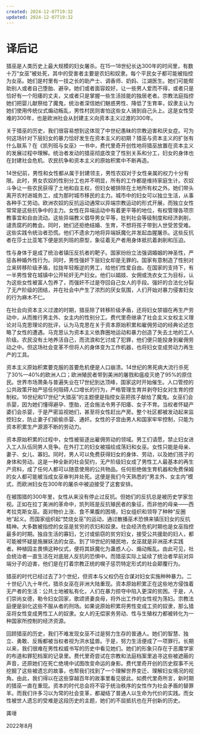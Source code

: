 ```yaml
---
created: 2024-12-07T19:32
updated: 2024-12-07T19:32
---
```

 

# 译后记

猎巫是人类历史上最大规模的妇女屠杀。在15—18世纪长达300年的时间里，有数十万“女巫”被处死，其中的受害者主要是农妇和奴隶。每个平民女子都可能被指控为女巫。她们是村里有一技之长的助产士、调香师、奶妈、江湖医生。她们可能帮助别人或者自己堕胎、避孕。她们或者面容姣好，让一些男人爱而不得，或者只是恰好有一个阳痿的丈夫，又或者只是掌握一些生活技能的独居老者。宗教法庭指控她们把婴儿献祭给了魔鬼，统治者深信她们魅惑男性、降低了生育率，奴隶主认为她们使用传统仪式煽动叛乱，男性村民则害怕这些女人骑到自己头上。这是女性受难的300年，也是欧洲社会从封建主义向资本主义过渡的300年。

关于猎巫的历史，我们很容易想到这体现了中世纪愚昧的宗教迫害和厌女症。可为何这场针对下层妇女的暴力恰好发生在资本主义的初期？猎巫与资本主义的扩张有什么联系？在《凯列班与女巫》一书中，费代里奇开创性地将猎巫放置在资本主义的发展过程中理解。统治者发动的猎巫彻底改变了性别关系和分工，妇女的身体也在封建社会危机、农民抗争和资本主义的原始积累中不断再造。

14世纪前，男性和女性都从属于封建领主，男性农奴对于女性亲属的权力十分有限。此时，男女农奴的性别分工也并不明显，所有的工作都是维持家庭生计。农奴斗争让一些农民获得了土地和自主权，但妇女被排除在土地所有权之外。她们带头离开农村进城务工，成为那时城市移民的主力。城市中的妇女可以独立生活，从事各种手工劳动。欧洲农奴的反抗运动通常以异端宗教运动的形式开展，而独立女性常常是这些抗争中的主力。女性在异端运动中有着更平等的地位，有权管理各项宗教事宜和自由流动。这些异端教义倡导男女平等，批判社会等级制度和经济剥削，谴责腐朽的教会。同时，她们还拒绝结婚、生育，不想将孩子带到人世受苦受难。这些实践令统治者恐慌。他们不遗余力地将异端妖魔化并发起血腥屠杀。这些反抗者在莎士比亚笔下便是凯列班的原型，象征着无产者用身体抵抗着剥削和压迫。

性与身体于是成了统治者镇压反抗者的靶子。国家纷纷立法强调婚姻的神圣性，严惩各种婚外性行为。同时，男性强奸下层妇女却是无罪的。国家有意制造了性别对立来转移阶级矛盾，拉拢年轻叛逆的男工，给他们性爱自由。在国家的支持下，有一半男性曾在城镇中公开轮奸无产妇女。他们以娼妓、女佣或洗衣女工为目标，认为这些女性被富人包养了，而强奸不过是夺回自己女人的手段。强奸的合法化分裂了无产阶级的团结，并在社会中产生了浓烈的厌女氛围，人们开始对暴力侵害妇女的行为麻木不仁。

在社会向资本主义过渡的时期，猎巫除了转移阶级矛盾，还将妇女禁锢在再生产劳动中，从而推行男主外、女主内的性别分工。费代里奇继承了社会主义女权主义理论对马克思理论的批评，认为马克思在关于资本原始积累和雇佣劳动的经典论述忽略了女性的遭遇。马克思认为资本主义依靠圈地运动和暴力创造了失去土地的工人阶级。农民没有土地养活自己，而流浪和乞讨成了犯罪，他们便只能投身到雇佣劳动之中。但这场社会变革不但将人的身体变为工作机器，也将妇女变成劳动力再生产的工具。

资本主义原始积累要克服的首要危机便是人口崩溃。14世纪的黑死病大流行杀死了30%—40%的欧洲人口；欧洲殖民者带到美洲的屠戮和瘟疫灭绝了95%的原住民。世界市场萧条与普遍失业在17世纪到达顶峰，国家这时开始催生。人口管控的公共政策开始严惩任何阻碍人口增长的行为，严格管理生育并剥夺妇女对生育的控制权。16世纪和17世纪“大猎巫”的主题便是指控女巫把孩子献给了魔鬼。女巫们会杀婴，因为她们懂得避孕、堕胎，还会施法令男子阳痿、女子不育。当权者怀疑产婆们会杀婴，于是严密监视她们，甚至将女性赶出产房。整个社区都被发动起来监控妇女，防止妻子们偷偷杀婴、通奸。女性的子宫由男人和国家牢牢控制，只能为资本积累生产源源不断的劳动力。

资本原始积累的过程中，女性被驱逐出雇佣劳动的领域。男工们请愿，禁止妇女进入工人队伍同男人竞争。在外打工的妇女被描绘成荡妇和女巫。女性只能是母亲、妻子、女儿、寡妇。同时，男人可以免费获得妇女的身体、劳动，以及她们孩子的身体和劳动。这是一种全新的社会契约，无产阶级妇女成了男性工人最基本的再生产资料，成了任何人都可以随意使用的公共物品。任何拒绝做生育机器和免费保姆的女人都可能被当成女巫审判并处死。这便是我们今天熟悉的“男主外、女主内”模式，而欧洲妇女在300年的屠杀中被迫接受了这套安排。

在被围猎的300年里，女性从来没有停止过反抗。但她们的反抗总是被历史学家忽视。正如在拉丁美洲的革命中，凯列班是反抗殖民者的象征，而非他的母亲——西考拉克斯女巫。面对物价上涨、食不果腹的困境，妇女组织和领导了种种“反圈地”起义。而国家组织起“焚烧女巫”的运动，通过散播巫术恐惧来镇压妇女的反抗精神。大多数被指控的女巫是贫穷的农妇和奴隶。社会经济危机时期也是女巫指控最多的时期。独自生活的寡妇，乞讨或偷窃的贫穷妇女，接受公共援助的妇人，都可能被怀疑是施展妖法的女巫。到了18世纪的殖民地，女巫就是非洲巫术实践者。种植园主畏惧这种仪式，便将其妖魔化为蛊惑人心、煽动叛乱。由此可见，社会统治者一直生活在对底层人反抗的恐惧中。而猎巫实际上延续了统治者早前对异端分子的迫害，他们是在打着宗教正统的幌子惩罚特定形式的社会颠覆行为。

猎巫的时代已经过去了3个世纪，但资本与父权仍在合谋对妇女实施种种暴力。二十世纪八九十年代，猎杀女巫在非洲大陆重现。资本原始积累正在这些地方侵蚀着无产者的生活：公共土地被私有化，人们在暴力掠夺中陷入更深的贫困。于是，人们崇尚女德，勒令妇女回家，歌颂贤妻良母，将外出工作的女性视为荡妇。宗教法庭便是驯化这些不服从者的刑场。如果说原始积累将男性变成工资的奴隶，那么猎巫将女性变成男性工人的奴隶。女人的无偿家务劳动、性与生殖权力都被转化为一种国家所控制的经济资源。

回顾猎巫的历史，我们不难发现女巫不过是努力生存的普通人。她们的智慧、独立、勇敢、反叛都被当权者视为洪水猛兽。于是，努力生活便成了一项罪行。长期以来，我们很难在男性权威书写的历史中看见她们。她们的形象只存在于恶魔学家的布道和罪犯档案的记录里。费代里奇尝试在宗教和法庭档案里追寻这些被遮蔽的声音，还原她们在死亡绝境中试图改变命运的身影。费代里奇开创的历史叙事不光挖掘了这些被遗忘的故事，也帮我们找到了一个理解世界变迁、理解妇女境况的视角。由此，我们得以在这些穿越百年的故事里看见彼此。如费代里奇所言，新时期的猎巫一直在重现。资本的时代总会将不容于统治秩序的女性作为社会矛盾的替罪羊。而我们许多习以为常的社会变革，都凝结了普通人以生命为代价的实践。而女性被世人遗忘的受难是这段历史的主题，她们的不屈抵抗也在开创新的历史。

龚瑨

2022年8月